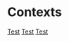 # Contexts

[Test](pdoc:interlab.context.Context.add_tag)
[Test](pdoc:interlab)
[Test](pdoc:interlab.context.with_context)
[](pdoc:interlab.context.Context)